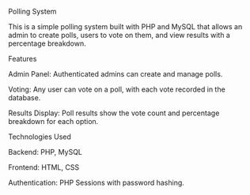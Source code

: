 Polling System

This is a simple polling system built with PHP and MySQL that allows an admin to create polls, users to vote on them, and view results with a percentage breakdown.

Features

Admin Panel: Authenticated admins can create and manage polls.

Voting: Any user can vote on a poll, with each vote recorded in the database.

Results Display: Poll results show the vote count and percentage breakdown for each option.

Technologies Used

Backend: PHP, MySQL

Frontend: HTML, CSS

Authentication: PHP Sessions with password hashing.

